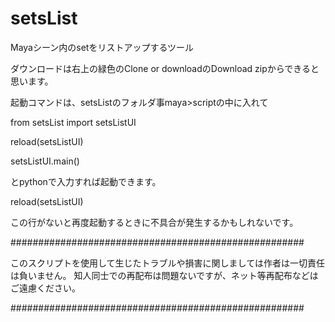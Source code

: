 # setsList
Mayaシーン内のsetをリストアップするツール


ダウンロードは右上の緑色のClone or downloadのDownload zipからできると思います。


起動コマンドは、setsListのフォルダ事maya>scriptの中に入れて

from setsList import setsListUI

reload(setsListUI)

setsListUI.main()

とpythonで入力すれば起動できます。

reload(setsListUI)

この行がないと再度起動するときに不具合が発生するかもしれないです。

#####################################################

このスクリプトを使用して生じたトラブルや損害に関しましては作者は一切責任は負いません。
知人同士での再配布は問題ないですが、ネット等再配布などはご遠慮ください。

#####################################################
